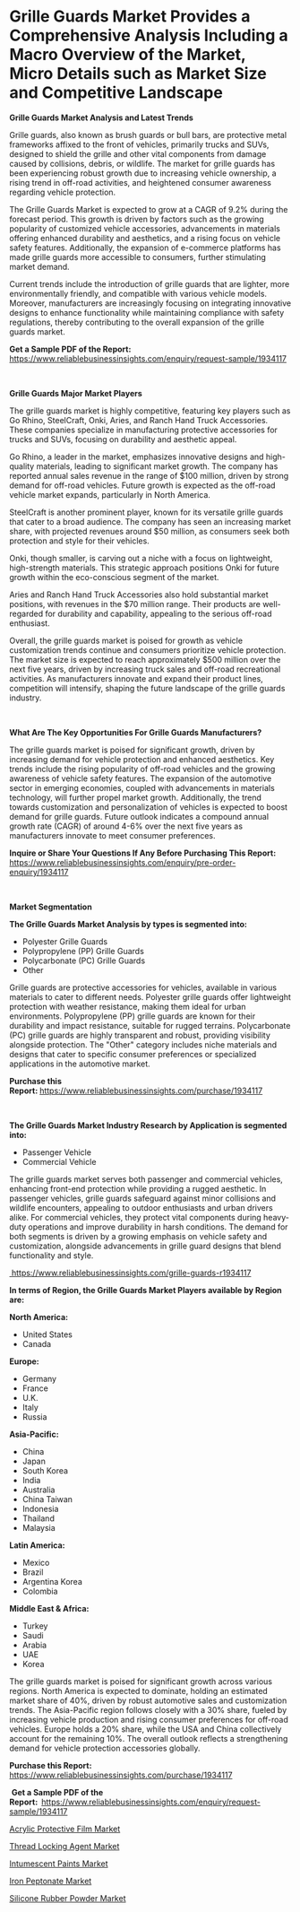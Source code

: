 <p><h1>Grille Guards Market Provides a Comprehensive Analysis Including a Macro Overview of the Market, Micro Details such as Market Size and Competitive Landscape</h1></p><p><strong>Grille Guards Market Analysis and Latest Trends</strong></p>
<p><p>Grille guards, also known as brush guards or bull bars, are protective metal frameworks affixed to the front of vehicles, primarily trucks and SUVs, designed to shield the grille and other vital components from damage caused by collisions, debris, or wildlife. The market for grille guards has been experiencing robust growth due to increasing vehicle ownership, a rising trend in off-road activities, and heightened consumer awareness regarding vehicle protection. </p><p>The Grille Guards Market is expected to grow at a CAGR of 9.2% during the forecast period. This growth is driven by factors such as the growing popularity of customized vehicle accessories, advancements in materials offering enhanced durability and aesthetics, and a rising focus on vehicle safety features. Additionally, the expansion of e-commerce platforms has made grille guards more accessible to consumers, further stimulating market demand. </p><p>Current trends include the introduction of grille guards that are lighter, more environmentally friendly, and compatible with various vehicle models. Moreover, manufacturers are increasingly focusing on integrating innovative designs to enhance functionality while maintaining compliance with safety regulations, thereby contributing to the overall expansion of the grille guards market.</p></p>
<p><strong>Get a Sample PDF of the Report:&nbsp;</strong> <a href="https://www.reliablebusinessinsights.com/enquiry/request-sample/1934117?utm_campaign=2032&utm_medium=2&utm_source=Github&utm_content=ia&utm_term=30012025&utm_id=grille-guards">https://www.reliablebusinessinsights.com/enquiry/request-sample/1934117</a></p>
<p>&nbsp;</p>
<p><strong>Grille Guards Major Market Players</strong></p>
<p><p>The grille guards market is highly competitive, featuring key players such as Go Rhino, SteelCraft, Onki, Aries, and Ranch Hand Truck Accessories. These companies specialize in manufacturing protective accessories for trucks and SUVs, focusing on durability and aesthetic appeal. </p><p>Go Rhino, a leader in the market, emphasizes innovative designs and high-quality materials, leading to significant market growth. The company has reported annual sales revenue in the range of $100 million, driven by strong demand for off-road vehicles. Future growth is expected as the off-road vehicle market expands, particularly in North America.</p><p>SteelCraft is another prominent player, known for its versatile grille guards that cater to a broad audience. The company has seen an increasing market share, with projected revenues around $50 million, as consumers seek both protection and style for their vehicles.</p><p>Onki, though smaller, is carving out a niche with a focus on lightweight, high-strength materials. This strategic approach positions Onki for future growth within the eco-conscious segment of the market. </p><p>Aries and Ranch Hand Truck Accessories also hold substantial market positions, with revenues in the $70 million range. Their products are well-regarded for durability and capability, appealing to the serious off-road enthusiast. </p><p>Overall, the grille guards market is poised for growth as vehicle customization trends continue and consumers prioritize vehicle protection. The market size is expected to reach approximately $500 million over the next five years, driven by increasing truck sales and off-road recreational activities. As manufacturers innovate and expand their product lines, competition will intensify, shaping the future landscape of the grille guards industry.</p></p>
<p>&nbsp;</p>
<p><strong>What Are The Key Opportunities For Grille Guards Manufacturers?</strong></p>
<p><p>The grille guards market is poised for significant growth, driven by increasing demand for vehicle protection and enhanced aesthetics. Key trends include the rising popularity of off-road vehicles and the growing awareness of vehicle safety features. The expansion of the automotive sector in emerging economies, coupled with advancements in materials technology, will further propel market growth. Additionally, the trend towards customization and personalization of vehicles is expected to boost demand for grille guards. Future outlook indicates a compound annual growth rate (CAGR) of around 4-6% over the next five years as manufacturers innovate to meet consumer preferences.</p></p>
<p><strong>Inquire or Share Your Questions If Any Before Purchasing This Report:</strong> <a href="https://www.reliablebusinessinsights.com/enquiry/pre-order-enquiry/1934117?utm_campaign=2032&utm_medium=2&utm_source=Github&utm_content=ia&utm_term=30012025&utm_id=grille-guards">https://www.reliablebusinessinsights.com/enquiry/pre-order-enquiry/1934117</a></p>
<p>&nbsp;</p>
<p><strong>Market Segmentation</strong></p>
<p><strong>The Grille Guards Market Analysis by types is segmented into:</strong></p>
<p><ul><li>Polyester Grille Guards</li><li>Polypropylene (PP) Grille Guards</li><li>Polycarbonate (PC) Grille Guards</li><li>Other</li></ul></p>
<p><p>Grille guards are protective accessories for vehicles, available in various materials to cater to different needs. Polyester grille guards offer lightweight protection with weather resistance, making them ideal for urban environments. Polypropylene (PP) grille guards are known for their durability and impact resistance, suitable for rugged terrains. Polycarbonate (PC) grille guards are highly transparent and robust, providing visibility alongside protection. The "Other" category includes niche materials and designs that cater to specific consumer preferences or specialized applications in the automotive market.</p></p>
<p><strong>Purchase this Report:&nbsp;</strong><a href="https://www.reliablebusinessinsights.com/purchase/1934117?utm_campaign=2032&utm_medium=2&utm_source=Github&utm_content=ia&utm_term=30012025&utm_id=grille-guards">https://www.reliablebusinessinsights.com/purchase/1934117</a></p>
<p>&nbsp;</p>
<p><strong>The Grille Guards Market Industry Research by Application is segmented into:</strong></p>
<p><ul><li>Passenger Vehicle</li><li>Commercial Vehicle</li></ul></p>
<p><p>The grille guards market serves both passenger and commercial vehicles, enhancing front-end protection while providing a rugged aesthetic. In passenger vehicles, grille guards safeguard against minor collisions and wildlife encounters, appealing to outdoor enthusiasts and urban drivers alike. For commercial vehicles, they protect vital components during heavy-duty operations and improve durability in harsh conditions. The demand for both segments is driven by a growing emphasis on vehicle safety and customization, alongside advancements in grille guard designs that blend functionality and style.</p></p>
<p><a href="https://www.reliablebusinessinsights.com/grille-guards-r1934117?utm_campaign=2032&utm_medium=2&utm_source=Github&utm_content=ia&utm_term=30012025&utm_id=grille-guards">&nbsp;https://www.reliablebusinessinsights.com/grille-guards-r1934117</a></p>
<p><strong>In terms of Region, the Grille Guards Market Players available by Region are:</strong></p>
<p>
    <p> <strong> North America: </strong>
        <ul>
            <li>United States</li>
            <li>Canada</li>
        </ul>
        </p> 
    <p> <strong> Europe: </strong>
        <ul>
            <li>Germany</li>
            <li>France</li>
            <li>U.K.</li>
            <li>Italy</li>
            <li>Russia</li>
        </ul>
        </p> 
    <p> <strong> Asia-Pacific: </strong>
        <ul>
            <li>China</li>
            <li>Japan</li>
            <li>South Korea</li>
            <li>India</li>
            <li>Australia</li>
            <li>China Taiwan</li>
            <li>Indonesia</li>
            <li>Thailand</li>
            <li>Malaysia</li>
        </ul>
        </p> 
    <p> <strong> Latin America: </strong>
        <ul>
            <li>Mexico</li>
            <li>Brazil</li>
            <li>Argentina Korea</li>
            <li>Colombia</li>
        </ul>
        </p> 
    <p> <strong> Middle East & Africa: </strong>
        <ul>
            <li>Turkey</li>
            <li>Saudi</li>
            <li>Arabia</li>
            <li>UAE</li>
            <li>Korea</li>
        </ul>
    </p>
    </p>
<p><p>The grille guards market is poised for significant growth across various regions. North America is expected to dominate, holding an estimated market share of 40%, driven by robust automotive sales and customization trends. The Asia-Pacific region follows closely with a 30% share, fueled by increasing vehicle production and rising consumer preferences for off-road vehicles. Europe holds a 20% share, while the USA and China collectively account for the remaining 10%. The overall outlook reflects a strengthening demand for vehicle protection accessories globally.</p></p>
<p><strong>Purchase this Report: </strong><a href="https://www.reliablebusinessinsights.com/purchase/1934117?utm_campaign=2032&utm_medium=2&utm_source=Github&utm_content=ia&utm_term=30012025&utm_id=grille-guards">https://www.reliablebusinessinsights.com/purchase/1934117</a></p>
<p>&nbsp;<strong>Get a Sample PDF of the Report:&nbsp;&nbsp;</strong><a href="https://www.reliablebusinessinsights.com/enquiry/request-sample/1934117?utm_campaign=2032&utm_medium=2&utm_source=Github&utm_content=ia&utm_term=30012025&utm_id=grille-guards">https://www.reliablebusinessinsights.com/enquiry/request-sample/1934117</a></p>
<p><strong></strong></p>
<p><p><a href="https://github.com/ajatawlasta/Market-Research-Report-List-1/blob/main/acrylic-protective-film-market.md?utm_campaign=2032&utm_medium=2&utm_source=Github&utm_content=ia&utm_term=30012025&utm_id=grille-guards">Acrylic Protective Film Market</a></p><p><a href="https://github.com/semiensamuel72378/Market-Research-Report-List-1/blob/main/thread-locking-agent-market.md?utm_campaign=2032&utm_medium=2&utm_source=Github&utm_content=ia&utm_term=30012025&utm_id=grille-guards">Thread Locking Agent Market</a></p><p><a href="https://github.com/FosterFahey91/Market-Research-Report-List-1/blob/main/intumescent-paints-market.md?utm_campaign=2032&utm_medium=2&utm_source=Github&utm_content=ia&utm_term=30012025&utm_id=grille-guards">Intumescent Paints Market</a></p><p><a href="https://github.com/benhaeneye/Market-Research-Report-List-1/blob/main/iron-peptonate-market.md?utm_campaign=2032&utm_medium=2&utm_source=Github&utm_content=ia&utm_term=30012025&utm_id=grille-guards">Iron Peptonate Market</a></p><p><a href="https://github.com/letisharempel95/Market-Research-Report-List-1/blob/main/silicone-rubber-powder-market.md?utm_campaign=2032&utm_medium=2&utm_source=Github&utm_content=ia&utm_term=30012025&utm_id=grille-guards">Silicone Rubber Powder Market</a></p></p>